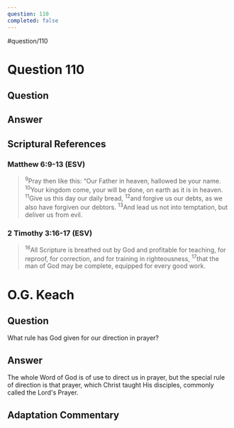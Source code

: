 ```yaml
---
question: 110
completed: false
---
```

#question/110
# Question 110

## Question


## Answer


## Scriptural References
### Matthew 6:9-13 (ESV)
> <sup>9</sup>Pray then like this: “Our Father in heaven, hallowed be your name.
> <sup>10</sup>Your kingdom come, your will be done, on earth as it is in heaven.
> <sup>11</sup>Give us this day our daily bread,
> <sup>12</sup>and forgive us our debts, as we also have forgiven our debtors.
> <sup>13</sup>And lead us not into temptation, but deliver us from evil.

### 2 Timothy 3:16-17 (ESV)
> <sup>16</sup>All Scripture is breathed out by God and profitable for teaching, for reproof, for correction, and for training in righteousness,
> <sup>17</sup>that the man of God may be complete, equipped for every good work.

# O.G. Keach
## Question
What rule has God given for our direction in prayer?

## Answer
The whole Word of God is of use to direct us in prayer, but the special rule of direction is that prayer, which Christ taught His disciples, commonly called the Lord's Prayer.

## Adaptation Commentary
